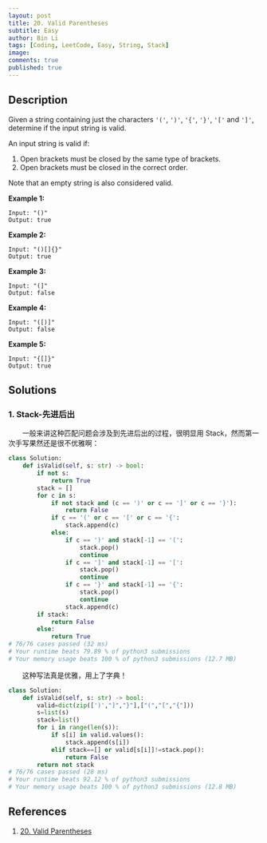```yaml
---
layout: post
title: 20. Valid Parentheses
subtitle: Easy
author: Bin Li
tags: [Coding, LeetCode, Easy, String, Stack]
image: 
comments: true
published: true
---
```


## Description

Given a string containing just the characters `'('`, `')'`, `'{'`, `'}'`, `'['` and `']'`, determine if the input string is valid.

An input string is valid if:

1. Open brackets must be closed by the same type of brackets.
2. Open brackets must be closed in the correct order.

Note that an empty string is also considered valid.

**Example 1:**

```
Input: "()"
Output: true
```

**Example 2:**

```
Input: "()[]{}"
Output: true
```

**Example 3:**

```
Input: "(]"
Output: false
```

**Example 4:**

```
Input: "([)]"
Output: false
```

**Example 5:**

```
Input: "{[]}"
Output: true
```

## Solutions
### 1. Stack-先进后出
　　一般来讲这种匹配问题会涉及到先进后出的过程，很明显用 Stack，然而第一次手写果然还是很不优雅啊：


```python
class Solution:
    def isValid(self, s: str) -> bool:
        if not s:
            return True
        stack = []
        for c in s:
            if not stack and (c == ')' or c == ']' or c == '}'):
                return False
            if c == '(' or c == '[' or c == '{':
                stack.append(c)
            else:
                if c == ')' and stack[-1] == '(':
                    stack.pop()
                    continue
                if c == ']' and stack[-1] == '[':
                    stack.pop() 
                    continue
                if c == '}' and stack[-1] == '{':
                    stack.pop()
                    continue
                stack.append(c)
        if stack:
            return False
        else:
            return True
# 76/76 cases passed (32 ms)
# Your runtime beats 79.89 % of python3 submissions
# Your memory usage beats 100 % of python3 submissions (12.7 MB)
```

　　这种写法真是优雅，用上了字典！


```python
class Solution:
    def isValid(self, s: str) -> bool:
        valid=dict(zip([')',"]","}"],["(","[","{"]))
        s=list(s)
        stack=list()
        for i in range(len(s)):
            if s[i] in valid.values():
                stack.append(s[i])
            elif stack==[] or valid[s[i]]!=stack.pop():
                return False
        return not stack
# 76/76 cases passed (28 ms)
# Your runtime beats 92.12 % of python3 submissions
# Your memory usage beats 100 % of python3 submissions (12.8 MB)
```

## References
1. [20. Valid Parentheses](https://leetcode.com/problems/valid-parentheses)